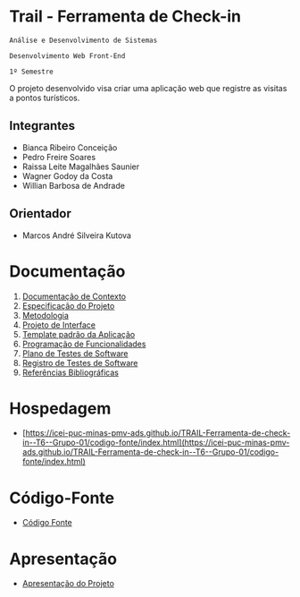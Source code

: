 # Trail - Ferramenta de Check-in

`Análise e Desenvolvimento de Sistemas`

`Desenvolvimento Web Front-End`

`1º Semestre`

O projeto desenvolvido visa criar uma aplicação web que registre as visitas a pontos turísticos.

## Integrantes

* Bianca Ribeiro Conceição
* Pedro Freire Soares
* Raissa Leite Magalhães Saunier
* Wagner Godoy da Costa 
* Willian Barbosa de Andrade

## Orientador

* Marcos André Silveira Kutova

# Documentação

<ol>
<li><a href="documentos/01-Documentação de Contexto.md"> Documentação de Contexto</a></li>
<li><a href="documentos/02-Especificação do Projeto.md"> Especificação do Projeto</a></li>
<li><a href="documentos/03-Metodologia.md"> Metodologia</a></li>
<li><a href="documentos/04-Projeto de Interface.md"> Projeto de Interface</a></li>
<li><a href="documentos/05-Template padrão da Aplicação.md"> Template padrão da Aplicação</a></li>
<li><a href="documentos/06-Programação de Funcionalidades.md"> Programação de Funcionalidades</a></li>
<li><a href="documentos/07-Plano de Testes de Software.md"> Plano de Testes de Software</a></li>
<li><a href="documentos/08-Registro de Testes de Software.md"> Registro de Testes de Software</a></li>
<li><a href="documentos/09-Referências.md"> Referências Bibliográficas</a></li>
</ol>

# Hospedagem

* [https://icei-puc-minas-pmv-ads.github.io/TRAIL-Ferramenta-de-check-in--T6--Grupo-01/codigo-fonte/index.html](https://icei-puc-minas-pmv-ads.github.io/TRAIL-Ferramenta-de-check-in--T6--Grupo-01/codigo-fonte/index.html)

# Código-Fonte

* <a href="codigo-fonte/README.md">Código Fonte</a>

# Apresentação

* <a href="apresentacao/README.md">Apresentação do Projeto</a>
